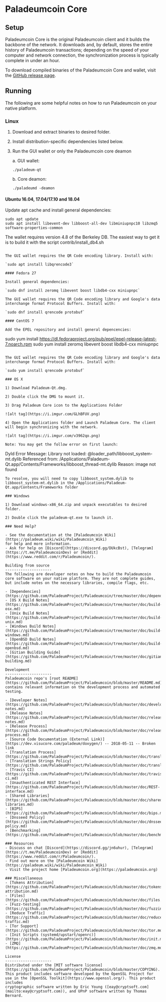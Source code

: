 Paladeumcoin Core
==============

Setup
---------------------
Paladeumcoin Core is the original Paladeumcoin client and it builds the backbone of the network. It downloads and, by default, stores the entire history of Paladeumcoin transactions; depending on the speed of your computer and network connection, the synchronization process is typically complete in under an hour.

To download compiled binaries of the Paladeumcoin Core and wallet, visit the [GitHub release page](https://github.com/PaladeumProject/Paladeumcoin/releases).

Running
---------------------
The following are some helpful notes on how to run Paladeumcoin on your native platform.

### Linux

1) Download and extract binaries to desired folder.

2) Install distribution-specific dependencies listed below.

3) Run the GUI wallet or only the Paladeumcoin core deamon

   a. GUI wallet:

   `./paladeum-qt`

   b. Core deamon:

   `./paladeumd -deamon`

#### Ubuntu 16.04, 17.04/17.10 and 18.04

Update apt cache and install general dependencies:

```
sudo apt update
sudo apt install libevent-dev libboost-all-dev libminiupnpc10 libzmq5 software-properties-common
```

The wallet requires version 4.8 of the Berkeley DB. The easiest way to get it is to build it with the script contrib/install_db4.sh


```

The GUI wallet requires the QR Code encoding library. Install with:

`sudo apt install libqrencode3`

#### Fedora 27

Install general dependencies:

`sudo dnf install zeromq libevent boost libdb4-cxx miniupnpc`

The GUI wallet requires the QR Code encoding library and Google's data interchange format Protocol Buffers. Install with:

`sudo dnf install qrencode protobuf`

#### CentOS 7

Add the EPEL repository and install general depencencies:

```
sudo yum install https://dl.fedoraproject.org/pub/epel/epel-release-latest-7.noarch.rpm
sudo yum install zeromq libevent boost libdb4-cxx miniupnpc
```

The GUI wallet requires the QR Code encoding library and Google's data interchange format Protocol Buffers. Install with:

`sudo yum install qrencode protobuf`

### OS X

1) Download Paladeum-Qt.dmg.

2) Double click the DMG to mount it.

3) Drag Paladeum Core icon to the Applications Folder

![alt tag](https://i.imgur.com/GLhBFUV.png)

4) Open the Applications folder and Launch Paladeum Core. The client will begin synchronizing with the network.

![alt tag](https://i.imgur.com/v3962qo.png)

Note: You may get the follow error on first launch:
```
Dyld Error Message:
  Library not loaded: @loader_path/libboost_system-mt.dylib
  Referenced from: /Applications/Paladeum-Qt.app/Contents/Frameworks/libboost_thread-mt.dylib
  Reason: image not found
```
To resolve, you will need to copy libboost_system.dylib to libboost_system-mt.dylib in the /Applications/Paladeum-Qt.app/Contents/Frameworks folder

### Windows

1) Download windows-x86_64.zip and unpack executables to desired folder.

2) Double click the paladeum-qt.exe to launch it.

### Need Help?

- See the documentation at the [Paladeumcoin Wiki](https://paladeum.wiki/wiki/Paladeumcoin_Wiki)
for help and more information.
- Ask for help on [Discord](https://discord.gg/DUkcBst), [Telegram](https://t.me/PaladeumcoinDev) or [Reddit](https://www.reddit.com/r/Paladeumcoin/).

Building from source
---------------------
The following are developer notes on how to build the Paladeumcoin core software on your native platform. They are not complete guides, but include notes on the necessary libraries, compile flags, etc.

- [Dependencies](https://github.com/PaladeumProject/Paladeumcoin/tree/master/doc/dependencies.md)
- [OS X Build Notes](https://github.com/PaladeumProject/Paladeumcoin/tree/master/doc/build-osx.md)
- [Unix Build Notes](https://github.com/PaladeumProject/Paladeumcoin/tree/master/doc/build-unix.md)
- [Windows Build Notes](https://github.com/PaladeumProject/Paladeumcoin/tree/master/doc/build-windows.md)
- [OpenBSD Build Notes](https://github.com/PaladeumProject/Paladeumcoin/tree/master/doc/build-openbsd.md)
- [Gitian Building Guide](https://github.com/PaladeumProject/Paladeumcoin/tree/master/doc/gitian-building.md)

Development
---------------------
Paladeumcoin repo's [root README](https://github.com/PaladeumProject/Paladeumcoin/blob/master/README.md) contains relevant information on the development process and automated testing.

- [Developer Notes](https://github.com/PaladeumProject/Paladeumcoin/blob/master/doc/developer-notes.md)
- [Release Notes](https://github.com/PaladeumProject/Paladeumcoin/blob/master/doc/release-notes.md)
- [Release Process](https://github.com/PaladeumProject/Paladeumcoin/blob/master/doc/release-process.md)
- [Source Code Documentation (External Link)](https://dev.visucore.com/paladeum/doxygen/) -- 2018-05-11 -- Broken link
- [Translation Process](https://github.com/PaladeumProject/Paladeumcoin/blob/master/doc/translation_process.md)
- [Translation Strings Policy](https://github.com/PaladeumProject/Paladeumcoin/blob/master/doc/translation_strings_policy.md)
- [Travis CI](https://github.com/PaladeumProject/Paladeumcoin/blob/master/doc/travis-ci.md)
- [Unauthenticated REST Interface](https://github.com/PaladeumProject/Paladeumcoin/blob/master/doc/REST-interface.md)
- [Shared Libraries](https://github.com/PaladeumProject/Paladeumcoin/blob/master/doc/shared-libraries.md)
- [BIPS](https://github.com/PaladeumProject/Paladeumcoin/blob/master/doc/bips.md)
- [Dnsseed Policy](https://github.com/PaladeumProject/Paladeumcoin/blob/master/doc/dnsseed-policy.md)
- [Benchmarking](https://github.com/PaladeumProject/Paladeumcoin/blob/master/doc/benchmarking.md)

### Resources
- Discuss on chat [Discord](https://discord.gg/jn6uhur), [Telegram](https://t.me/PaladeumcoinDev) or [Reddit](https://www.reddit.com/r/Paladeumcoin/).
- Find out more on the [Paladeumcoin Wiki](https://paladeum.wiki/wiki/Paladeumcoin_Wiki)
- Visit the project home [Paladeumcoin.org](https://paladeumcoin.org)

### Miscellaneous
- [Tokens Attribution](https://github.com/PaladeumProject/Paladeumcoin/blob/master/doc/tokens-attribution.md)
- [Files](https://github.com/PaladeumProject/Paladeumcoin/blob/master/doc/files.md)
- [Fuzz-testing](https://github.com/PaladeumProject/Paladeumcoin/blob/master/doc/fuzzing.md)
- [Reduce Traffic](https://github.com/PaladeumProject/Paladeumcoin/blob/master/doc/reduce-traffic.md)
- [Tor Support](https://github.com/PaladeumProject/Paladeumcoin/blob/master/doc/tor.md)
- [Init Scripts (systemd/upstart/openrc)](https://github.com/PaladeumProject/Paladeumcoin/blob/master/doc/init.md)
- [ZMQ](https://github.com/PaladeumProject/Paladeumcoin/blob/master/doc/zmq.md)

License
---------------------
Distributed under the [MIT software license](https://github.com/PaladeumProject/Paladeumcoin/blob/master/COPYING).
This product includes software developed by the OpenSSL Project for use in the [OpenSSL Toolkit](https://www.openssl.org/). This product includes
cryptographic software written by Eric Young ([eay@cryptsoft.com](mailto:eay@cryptsoft.com)), and UPnP software written by Thomas Bernard.
